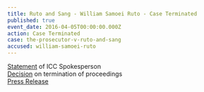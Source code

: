 ```yaml
---
title: Ruto and Sang - William Samoei Ruto - Case Terminated
published: true
event_date: 2016-04-05T00:00:00.000Z
action: Case Terminated
case: the-prosecutor-v-ruto-and-sang
accused: william-samoei-ruto
---
```



[Statement](https://youtu.be/jSK7VaHTShY) of ICC Spokesperson
<br>[Decision](https://www.icc-cpi.int/Pages/record.aspx?docNo=ICC-01/09-01/11-2027) on termination of proceedings
<br>[Press Release](https://www.icc-cpi.int/en_menus/icc/press%20and%20media/press%20releases/Pages/pr1205.aspx)